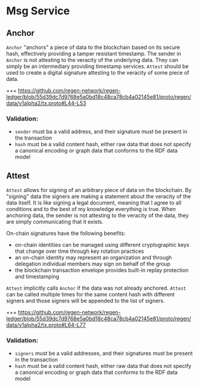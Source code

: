# Msg Service

## Anchor

`Anchor` "anchors" a piece of data to the blockchain based on its secure hash, effectively providing a tamper resistant timestamp. The sender in `Anchor` is not attesting to the veracity of the underlying data. They can simply be an intermediary providing timestamp services. `Attest` should be used to create a digital signature attesting to the veracity of some piece of data. 

+++ https://github.com/regen-network/regen-ledger/blob/55d39dc7d9768e5a0bd18c48ca78cb4a02145e81/proto/regen/data/v1alpha2/tx.proto#L44-L53

### Validation:

- `sender` must ba a valid address, and their signature must be present in the transaction
- `hash` must be a valid content hash, either raw data that does not specify a canonical encoding or graph data that conforms to the RDF data model

## Attest

`Attest` allows for signing of an arbitrary piece of data on the blockchain. By "signing" data the signers are making a statement about the veracity of the data itself. It is like signing a legal document, meaning that I agree to all conditions and to the best of my knowledge everything is true. When anchoring data, the sender is not attesting to the veracity of the data, they are simply communicating that it exists.

On-chain signatures have the following benefits:
- on-chain identities can be managed using different cryptographic keys that change over time through key rotation practices
- an on-chain identity may represent an organization and through delegation individual members may sign on behalf of the group
- the blockchain transaction envelope provides built-in replay protection and timestamping

`Attest` implicitly calls `Anchor` if the data was not already anchored. `Attest` can be called multiple times for the same content hash with different signers and those signers will be appended to the list of signers.

+++ https://github.com/regen-network/regen-ledger/blob/55d39dc7d9768e5a0bd18c48ca78cb4a02145e81/proto/regen/data/v1alpha2/tx.proto#L64-L77

### Validation:

- `signers` must be a valid addresses, and their signatures must be present in the transaction
- `hash` must be a valid content hash, either raw data that does not specify a canonical encoding or graph data that conforms to the RDF data model
